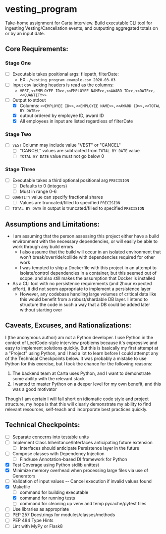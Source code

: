 # vesting_program

Take-home assignment for Carta interview. Build executable CLI tool for ingesting Vesting/Cancellation events, and outputting aggregated totals on or by an input date.

## Core Requirements:

### Stage One
- [ ] Executable takes positional args: filepath, filterDate:
  - EX `./vesting_program example.csv 2020-03-03`
- [ ] Input csv lacking headers is read as the columns:
  - `VEST,<<EMPLOYEE ID>>,<<EMPLOYEE NAME>>,<<AWARD ID>>,<<DATE>>,<<QUANTITY>>`
- [ ] Output to stdout
  - [x] Columns: `<<EMPLOYEE ID>>,<<EMPLOYEE NAME>>,<<AWARD ID>>,<<TOTAL BY DATE>>`
  - [x] output ordered by employee ID, award ID
  - [x] All employees in input are listed regardless of filterDate

### Stage Two
- [ ] `VEST` Column may include value "VEST" or "CANCEL"
  - [ ] "CANCEL" values are subtracted from `TOTAL BY DATE` value
  - [ ] `TOTAL BY DATE` value must not go below 0

### Stage Three
- [ ] Executable takes a third optional positional arg `PRECISION`
  - [ ] Defaults to 0 (integers)
  - [ ] Must in range 0-6
- [ ] `QUANTITY` value can specify fractional shares
  - [ ] Values are truncated/filled to specified `PRECISION`
- [ ] `TOTAL BY DATE` in output is truncated/filled to specified `PRECISION`

## Assumptions and Limitations:
- I am assuming that the person assessing this project either have a build environment with the necessary dependencies, or will easily be able to work through any build errors
  - I also assume that the build will occur in an isolated environment that won't break/override/collide with dependencies required for other work
  - I was tempted to ship a Dockerfile with this project in an attempt to isolate/control dependencies in a container, but this seemed out of scope, and also still makes the assumption that Docker is installed
- As a CLI tool with no persistence requirements (and 2hour expected effort), it did not seem appropriate to implement a persistence layer
  - However, any codebase handling large volumes of critical data like this would benefit from a robust/shardable DB layer. I intend to structure the code in such a way that a DB could be added later without starting over

## Caveats, Excuses, and Rationalizations:
I (the anonymous author) am not a Python developer. I use Python in the context of LeetCode-style interview problems because it's expressive and easy to implement solutions quickly. But this is basically my first attempt at a "Project" using Python, and I had a lot to learn before I could attempt any of the Technical Checkpoints below. It was probably a mistake to use Python for this exercise, but I took the chance for the following reasons:

1. The backend team at Carta uses Python, and I want to demonstrate some ability with the relevant stack
1. I wanted to master Python on a deeper level for my own benefit, and this was a good motivator

Though I am certain I will fall short on idiomatic code style and project structure, my hope is that this will clearly demonstrate my ability to find relevant resources, self-teach and incorporate best practices quickly.

## Technical Checkpoints:
- [ ] Separate concerns into testable units
- [ ] Implement Class Inheritance/Interfaces anticipating future extension
  - [ ] Interfaces should anticipate Persistence layer in the future
- [ ] Compose classes with Dependency Injection
  - [ ] Find/use Annotation-based DI framework for Python
- [x] Test Coverage using Python stdlib unittest
- [x] Minimize memory overhead when processing large files via use of Generators
- [ ] Validation of input values -- Cancel execution if invalid values found
- [x] Makefile
  - [ ] command for building executable
  - [x] command for running tests
  - [ ] command for cleaning up venv and temp pycache/pytest files
- [ ] Use libraries as appropriate
- [ ] PEP 257 Docstrings for modules/classes/methods
- [ ] PEP 484 Type Hints
- [ ] Lint with MyPy or Flask8
